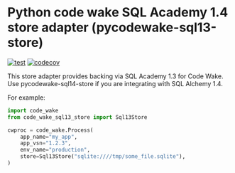 # Python code wake SQL Academy 1.4 store adapter (pycodewake-sql13-store)

[![test](https://github.com/mwri/pycodewake-sql13-store/actions/workflows/test.yml/badge.svg)](https://github.com/mwri/pycodewake-sql13-store/actions/workflows/test.yml)
[![codecov](https://codecov.io/gh/mwri/pycodewake-sql13-store/branch/main/graph/badge.svg)](https://codecov.io/gh/mwri/pycodewake-sql13-store)

This store adapter provides backing via SQL Academy 1.3 for Code Wake.
Use pycodewake-sql14-store if you are integrating with SQL Alchemy 1.4.

For example:

```python
import code_wake
from code_wake_sql13_store import Sql13Store

cwproc = code_wake.Process(
    app_name="my_app",
    app_vsn="1.2.3",
    env_name="production",
    store=Sql13Store("sqlite:////tmp/some_file.sqlite"),
)
```
